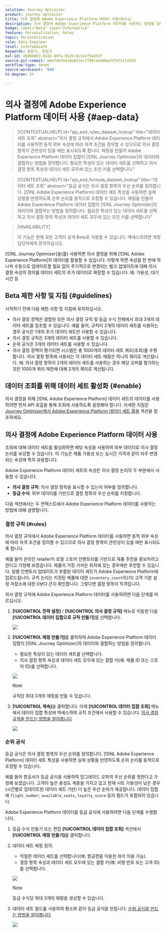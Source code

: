 ```yaml
---
solution: Journey Optimizer
product: journey optimizer
title: 의사 결정에 Adobe Experience Platform 데이터 사용(Beta)
description: 의사 결정에 Adobe Experience Platform 데이터를 사용하는 방법을 알아봅니다.
badge: label="Beta" type="Informative"
feature: Personalization, Rules
topic: Personalization
role: Data Engineer
level: Intermediate
keywords: 표현식, 편집기
exl-id: 46d868b3-01d2-49fa-852b-8c2e2f54292f
source-git-commit: ebefeb59a19e831ec7f86cee690a35fe71e14554
workflow-type: tm+mt
source-wordcount: '840'
ht-degree: 2%

---
```


# 의사 결정에 Adobe Experience Platform 데이터 사용 {#aep-data}

>[!CONTEXTUALHELP]
>id="ajo_exd_rules_dataset_lookup"
>title="데이터 세트 조회"
>abstract="의사 결정 규칙에서 Adobe Experience Platform 데이터를 사용하면 동적 외부 속성에 따라 자격 조건을 정의할 수 있으므로 의사 결정 항목이 관련성이 있을 때만 표시되도록 합니다. 매핑을 만들어 Adobe Experience Platform 데이터 집합이 [!DNL Journey Optimizer]의 데이터와 결합하는 방법을 정의합니다. 필요한 특성이 있는 데이터 세트를 선택하고 의사 결정 항목 특성과 데이터 세트 모두에 있는 조인 키를 선택합니다."

>[!CONTEXTUALHELP]
>id="ajo_exd_formula_dataset_lookup"
>title="데이터 세트 조회"
>abstract="등급 공식은 의사 결정 항목의 우선 순위를 정의합니다. [!DNL Adobe Experience Platform] 데이터 세트 특성을 사용하면 실제 상황을 반영하도록 순위 논리를 동적으로 조정할 수 있습니다. 매핑을 만들어 Adobe Experience Platform 데이터 집합이 [!DNL Journey Optimizer]의 데이터와 결합하는 방법을 정의합니다. 필요한 특성이 있는 데이터 세트를 선택하고 의사 결정 항목 특성과 데이터 세트 모두에 있는 조인 키를 선택합니다"

>[!AVAILABILITY]
>
>이 기능은 현재 모든 고객이 공개 Beta로 사용할 수 있습니다. 액세스하려면 계정 담당자에게 문의하십시오.

[!DNL Journey Optimizer]을(를) 사용하면 의사 결정을 위해 [!DNL Adobe Experience Platform]의 데이터를 활용할 수 있습니다. 이렇게 하면 속성을 한 번에 하나씩 수동으로 업데이트할 필요 없이 주기적으로 변경되는 벌크 업데이트에 대해 의사 결정 속성의 정의를 데이터 세트의 추가 데이터로 확장할 수 있습니다. 예: 가용성, 대기 시간 등

## Beta 제한 사항 및 지침 {#guidelines}

시작하기 전에 다음 제한 사항 및 지침에 유의하십시오.

* 의사 결정 정책은 결합된 모든 의사 결정 규칙 및 등급 수식 전체에서 최대 3개의 데이터 세트를 참조할 수 있습니다. 예를 들어, 규칙이 2개의 데이터 세트를 사용하는 경우 공식은 1개의 추가 데이터 세트만 사용할 수 있습니다.
* 의사 결정 규칙은 3개의 데이터 세트를 사용할 수 있습니다.
* 순위 공식은 3개의 데이터 세트를 사용할 수 있습니다.
* 의사 결정 정책이 평가되면 시스템은 총 1000개의 데이터 세트 쿼리(조회)를 수행합니다. 의사 결정 항목에 사용되는 각 데이터 세트 매핑은 하나의 쿼리로 계산됩니다. 예: 의사 결정 항목이 2개의 데이터 세트를 사용하는 경우 해당 오퍼를 평가하는 것은 1000개 쿼리 제한에 대해 2개의 쿼리로 계산됩니다.

## 데이터 조회를 위해 데이터 세트 활성화 {#enable}

의사 결정을 위해 [!DNL Adobe Experience Platform] 데이터 세트의 데이터를 사용하려면 먼저 API 호출을 통해 조회에 사용하도록 설정해야 합니다. 자세한 지침은 [Journey Optimizer에서 Adobe Experience Platform 데이터 세트 활용](../data/lookup-aep-data.md) 섹션을 참조하세요.

## 의사 결정에 Adobe Experience Platform 데이터 사용

조회에 대해 데이터 세트를 활성화하면 해당 속성을 사용하여 외부 데이터로 의사 결정 논리를 보강할 수 있습니다. 이 기능은 제품 가용성 또는 실시간 가격과 같이 자주 변경되는 속성에 특히 유용합니다.

Adobe Experience Platform 데이터 세트의 속성은 의사 결정 논리의 두 부분에서 사용할 수 있습니다.

* **의사 결정 규칙**: 의사 결정 항목을 표시할 수 있는지 여부를 정의합니다.
* **등급 수식**: 외부 데이터를 기반으로 결정 항목의 우선 순위를 지정합니다.

다음 섹션에서는 두 컨텍스트에서 Adobe Experience Platform 데이터를 사용하는 방법에 대해 설명합니다.

### 결정 규칙 {#rules}

의사 결정 규칙에서 Adobe Experience Platform 데이터를 사용하면 동적 외부 속성에 따라 자격 조건을 정의할 수 있으므로 의사 결정 항목이 관련성이 있을 때만 표시되도록 합니다.

예를 들어 온라인 retailer이 로컬 스토어 인벤토리를 기반으로 제품 추천을 홍보하려고 한다고 가정해 보겠습니다. 제품이 가장 가까운 위치에 있는 경우에만 추천할 수 있습니다. 일별 인벤토리 업데이트가 포함된 데이터 세트가 Adobe Experience Platform에 업로드됩니다. 규칙 논리는 지정된 제품에 대한 `inventory_count`이(가) 고객 기본 설정 저장소에 대한 0보다 큰지 확인합니다. 그렇다면 결정 항목이 적격입니다.

의사 결정 규칙에 Adobe Experience Platform 데이터를 사용하려면 다음 단계를 따르십시오.

1. **[!UICONTROL 전략 설정]** / **[!UICONTROL 의사 결정 규칙]** 메뉴로 이동한 다음 **[!UICONTROL 데이터 집합으로 규칙 만들기]**&#x200B;를 선택합니다.

   ![](assets/exd-lookup-rule.png)

1. **[!UICONTROL 매핑 만들기]**&#x200B;를 클릭하여 Adobe Experience Platform 데이터 집합이 [!DNL Journey Optimizer]의 데이터와 결합하는 방법을 정의합니다.

   * 필요한 특성이 있는 데이터 세트를 선택합니다.
   * 의사 결정 항목 속성과 데이터 세트 모두에 있는 결합 키(예: 제품 ID 또는 스토어 ID)를 선택합니다.

   ![](assets/exd-lookup-mapping.png)

   >[!NOTE]
   >
   >규칙당 최대 3개의 매핑을 만들 수 있습니다.

1. **[!UICONTROL 계속]**&#x200B;을 클릭합니다. 이제 **[!UICONTROL 데이터 집합 조회]** 메뉴에서 데이터 집합 특성에 액세스하여 규칙 조건에서 사용할 수 있습니다. [의사 결정 규칙을 만드는 방법을 알아봅니다](../experience-decisioning/rules.md#create)

   ![](assets/exd-lookup-menu.png)

### 순위 공식

등급 공식은 의사 결정 항목의 우선 순위를 정의합니다. [!DNL Adobe Experience Platform] 데이터 세트 특성을 사용하면 실제 상황을 반영하도록 순위 논리를 동적으로 조정할 수 있습니다.

예를 들어 항공사가 등급 공식을 사용하여 업그레이드 오퍼의 우선 순위를 정한다고 가정해 보겠습니다. 고객이 높은 충성도 계층을 가지고 있고 현재 시트 가용성이 낮은 경우(시간별로 업데이트된 데이터 세트 기반) 더 높은 우선 순위가 제공됩니다. 데이터 집합에 `flight_number`, `available_seats`, `loyalty_score` 등의 필드가 포함되어 있습니다.

Adobe Experience Platform 데이터를 등급 공식에 사용하려면 다음 단계를 수행합니다.

1. 등급 수식 만들기 또는 편집 **[!UICONTROL 데이터 집합 조회]** 섹션에서 **[!UICONTROL 매핑 만들기]**&#x200B;를 클릭합니다.

1. 데이터 세트 매핑 정의:

   * 적절한 데이터 세트를 선택합니다(예: 항공편을 이용한 좌석 이용 가능).
   * 결정 항목 속성과 데이터 세트 모두에 있는 결합 키(예: 비행 번호 또는 고객 ID)를 선택합니다.

   ![](assets/exd-lookup-formula-mapping.png)

   >[!NOTE]
   >
   >등급 수식당 최대 3개의 매핑을 생성할 수 있습니다.

1. 데이터 세트 필드를 사용하여 평소와 같이 등급 공식을 만듭니다. [순위 공식을 만드는 방법을 알아봅니다](../experience-decisioning/exd-ranking-formulas.md#create-ranking-formula)

   ![](assets/exd-lookup-formula-criteria.png)
